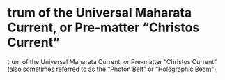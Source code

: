 # trum of the Universal Maharata Current, or Pre-matter “Christos Current”

trum of the Universal Maharata Current, or Pre-matter “Christos Current”
(also sometimes referred to as the “Photon Belt” or “Holographic Beam”),
